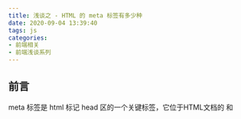 ```yaml
---
title: 浅谈之 - HTML 的 meta 标签有多少种
date: 2020-09-04 13:39:40
tags: js
categories: 
- 前端相关
- 前端浅谈系列
---
```

## 前言
meta 标签是 html 标记 head 区的一个关键标签，它位于HTML文档的 <head> 和 <title> 之间（有些也不是在<head>和<title>之间）。它提供的信息虽然用户不可见，但却是文档的最基本的元信息。meta标签用来描述一个HTML网页文档的属性，例如作者、日期和时间、网页描述、关键词、页面刷新等。

## meta 标签结构
从官方文档来看 [<meta>: The Document-level Metadata element](https://developer.mozilla.org/en-US/docs/Web/HTML/Element/meta), 这个标签有四个属性:
### charset
charset 属性规定 HTML 文档的字符编码。

charset 属性是 HTML5 中的新属性，且替换了
```text
<meta http-equiv="Content-Type" content="text/html; charset=UTF-8">
```
仍然允许使用 http-equiv 属性来规定字符集，但是使用新方法可以减少代码量。

常用的值有:
- `UTF-8` - Unicode 字符编码
- `ISO-8859-1` - 拉丁字母表的字符编码

在理论上，可以使用任何字符编码，但并不是所有浏览器都能够理解它们。某种字符编码使用的范围越广，浏览器就越有可能理解它。 如需查看所有可用的字符编码，请访问 [IANA 字符集](http://www.iana.org/assignments/character-sets/character-sets.xhtml)。

### content
content 属性的内容是 htp-equiv 或 name 属性的值，具体取决于你用哪一个。(无法单独使用)

### http-equiv
该属性可以包含HTTP头的名称，属性的英文全称为 http-equivalent 。它定义了可以改变 server 和 user-agent 行为的指令。该指令的值在 content 属性内定义。

### name 
name 属性的定义是属于 document-level metadata，不能和以下属性同时设置： http-equiv 或 charset。 该元数据名称与 content 属性包含的值相关联。

接下来我们详细介绍一下 http-equiv 和 name 属性的值。都有很多值，不同的值表示不同的意思。


## http-equiv 的属性值
因为整个浏览器的历史跨度很大，有很多旧的 http-equiv 的值到了现代浏览器，其实已经废弃了， 我们先讲一下剩余的还有效的 http-equiv 的值。 具体文档可以看: [mozilla http-equiv](https://developer.mozilla.org/en-US/docs/Web/HTML/Element/meta), 我们先来介绍文档中明确标有的属性:

### 1. content-security-policy
允许页面作者定义当前页面的内容策略。内容策略主要指定允许的服务器地址和脚本端点，这有助于防止 XSS(cross-site scripting) 攻击。

CSP 的实质就是白名单制度，开发者明确告诉客户端，哪些外部资源可以加载和执行，等同于提供白名单。它的实现和执行全部由浏览器完成，开发者只需提供配置。

CSP 大大增强了网页的安全性。攻击者即使发现了漏洞，也没法注入脚本，除非还控制了一台列入了白名单的可信主机。

两种方法可以启用 CSP。一种是通过 HTTP 头信息的Content-Security-Policy的字段。 即:
```text
Content-Security-Policy: script-src 'self'; object-src 'none';
style-src cdn.example.org third-party.org; child-src https:
```
![网络用图](1.jpg)

另一种是通过网页的 `<meta>` 标签。
```html
<meta http-equiv="Content-Security-Policy" content="script-src 'self'; object-src 'none'; style-src cdn.example.org third-party.org; child-src https:">
```
上面代码中，CSP 做了如下配置：
- 脚本：只信任当前域名
- <object>标签：不信任任何URL，即不加载任何资源
- 样式表：只信任cdn.example.org和third-party.org
- 框架（frame）：必须使用HTTPS协议加载
- 其他资源：没有限制

启用后，不符合 CSP 的外部资源就会被阻止加载, 浏览器的控制台就会报错。 

![网络用图](2.jpg)

具体更多关于 CSP 安全策略的，可以看 [Content Security Policy 入门教程](http://www.ruanyifeng.com/blog/2016/09/csp.html)

### 2.content-type
这个其实已经过时了，因为如果要设置字符编码的话，推荐使用元素上的charset属性。 

并且由于无法在 XHTML 或 HTML5 的 XHTML 序列化中更改文档类型 (文档类型只能是这个 `text/html`)， 因此不要使用将MIME类型设置为XHTML MIME类型。

所以这个属性其实没有用处了

### 3.default-style
指定要使用的首选样式表， 例如:
```html
<meta http-equiv="default-style" content="the document's preferred stylesheet">
```
上面 content 属性的值必须匹配同一文档中的一个 link 元素上的 title 属性的值，或者必须匹配同一文档中的一个 style 元素上的 title 属性的值。 这个属性其实很少用到。

### 4.x-ua-compatible
用于告知浏览器以何种版本来渲染页面。`X-UA-Compatible` 是针对 IE8 版本的一个特殊文件头标记，用于为 IE8 指定不同的页面渲染模式。 不过现在基本上 IE 系列的浏览器基本上都凉了，所以现在基本上都是这样子配的:
```text
<meta http-equiv="X-UA-Compatible" content="IE=Edge,chrome=1" >
```
这个意思就是如果 IE 有安装 Google Chrome Frame，那么就走安装的组件，如果没有就使用最高版本的 IE。

ps1: 针对IE 6，7，8等版本的浏览器插件 Google Chrome Frame，可以让用户的浏览器外观依然是IE的菜单和界面，但用户在浏览网页时，实际上使用的是Google Chrome浏览器内核。

ps2: 而且这东西主要是用于设置 IE 兼容性，现在只支持 "IE=edge" 这一个值，并且只有低于 2013 年发行的 IE 11 版本才需要设置它。

### 5.refresh
该指令指定：
1. 如果content属性只包含一个正整数，则表示该页面重新加载的秒数。
```text
<meta http-equiv="refresh" content="300">
```

2. 如果content属性包含一个正整数，后跟字符串'; url ='，那么表示当前页面XX秒后重定向到另一个有效的URL。
```text
<meta http-equiv='refresh' content='2;URL=http://www.github.com/'> //意思是2秒后跳转到github
```

以上这 5 个属性，就是 W3C 目前针对 meta 的 http-equiv 属性定义的规范值，但是除了这些属性之外，还有一些早期浏览器有兼容的属性，不过现在都已经过时了， 基本上现代浏览器都不再支持了，也稍微了解一下。

### 6. 已过时 http-equiv 的值
#### 1.Pragma (已过时)
禁止浏览器从本地计算机的缓存中访问页面内容。如：
```text
<meta http-equiv='Pragma' content='no-cache'>
```
#### 2.Expires (已过时)
可以用于设定网页的到期时间。一旦网页过期，必须到服务器上重新传输。
```text
<meta http-equiv="Expires" content="0" />
```
#### 3.Cache-Control (已过时)
指定请求和响应遵循的缓存机制。  一般常用的几个设置值:
- max-age（单位为s）指定设置缓存最大的有效时间，定义的是时间长短
- public 指定响应会被缓存，并且在多用户间共享
- private 响应只作为私有的缓存，不能在用户间共享
- no-cache 指定不缓存响应，表明资源不进行缓存
- no-store 绝对禁止缓存

关于 cache-control 的字段设置值，可以看 [浅谈之-浏览器缓存](https://kebingzao.com/2018/07/05/browser-cache/#Cache-Control)

```text
<meta http-equiv="Cache-Control" content="no-cache, no-store, must-revalidate" />
```

这三个属性在 HTML5 的时候就被设置为过期了，这是因为 W3C 推荐页面的缓存策略应该是要通过 HTTP 的 response header 来设置的，是属于服务端策略。 因此不建议在前端的页面中设置。

而且这个是 IE 时代的私有属性，在 IE9 以前支持的，而现在主流的 Chrome / Firefox / Safari，包括 IE9 ~ IE11 都不支持。 这个东西是 HTTP/1.0 时代的产物，因为 HTTP/1.0 里关于缓存的可设定太少了，而 HTTP/1.1 刚出来的时候还不是所有浏览器都支持，所以把这个玩意儿放到了 HTML 页面里了。如果你的页面需要兼容 IE 低版本，那么可以加上。

现在上哪找还只支持 HTTP/1.0 的 Web 服务器去啊，全都是 HTTP/1.1 了。而且随着 HTTPS 的普及，估计很快就该全面 HTTP/2 了。 所以现代浏览器几乎已经不再支持这种方式，如果是 IE9 更早的浏览器的页面要设置为不缓存的话，那么倒是可以这样子设置:
```text
<meta http-equiv="Cache-Control" content="no-cache, no-store, must-revalidate" />
<meta http-equiv="Pragma" content="no-cache" />
<meta http-equiv="Expires" content="0" />
```

#### 4.set-cookie (已过时)
定义页面的cookie，这个也是已经过时的属性了，现代浏览器也不会支持了，现在都是使用 HTTP 头的 Set-Cookie 替代

#### 5.Window-target (已过时)
强制页面在当前窗口以独立页面显示:
```text
<meta http-equiv="Window-target"content="_top">
```
这个也是过时了，现代浏览器根本不支持了。具体看 [Does Window-target meta tag work for busting frames?](https://stackoverflow.com/questions/1521195/does-window-target-meta-tag-work-for-busting-frames)

## name 的属性值
接下来我们介绍一下 name 的属性值，还是一样，先从 W3C 的官方文档先看: [Standard metadata names](https://developer.mozilla.org/en-US/docs/Web/HTML/Element/meta/name), 根据 W3C 的规范来看， name 属性其实分为三大类:
- HTML 规范
- 其他的规范
- 其他值

这三块都在文档里面，某种程度上也都是标准， 现代浏览器都要支持。 但是除了这三块， 各种互联网大厂以及不同的浏览器厂家也都有自己的特殊的值。

### 1. HTML 规范的值
这一部分的内容主要是为了 SEO 相关的，尤其是 description 和 keywords，对 SEO 来说尤为重要。

#### 1.1 application-name
定义在网页中运行的应用程序的名称。 其实主要用于比较复杂的网页，比如 SPA 之类的

#### 1.2 author
用于标注网页作者

#### 1.3 description
包括一个关于页面内容的缩略而精准的描述。一些浏览器，如Firefox和Opera，会使用这个当做网页书签的默认描述。

#### 1.4 generator
用于标明网页是什么软件做的。

#### 1.5 keywords
用于告诉搜索引擎，你网页的关键字

#### 1.6 referrer
referrer 控制 document 发起的 Request 请求中附加的 [Referer HTTP header](https://developer.mozilla.org/en-US/docs/Web/HTTP/Headers/Referer)，相应的值在content中:

| value | description |
|---|---|
| 空字符串 | 默认值 `no-referrer-when-downgrade` |
|`no-referrer`| 不发送 HTTP Referer 头|
|`origin` | 发送 document 的 origin|
|`no-referrer-when-downgrade` | 这个是默认值，当请求安全级别下降时不发送 referrer。目前，只有一种情况会发生安全级别下降，即从 HTTPS 到 HTTP。HTTPS 到 HTTP 的资源引用和链接跳转都不会发送 referrer。|
|`same-origin`| 对于同源的链接和引用，会发送referrer，其他的不会。 |
|`origin-when-cross-origin` | 这个相当于 origin 和 same-origin 的 OR 合体。同源的链接和引用，会发送完全的 referrer 信息；但非同源链接和引用时，只发送源信息。|
|`strict-origin`| 这个相当于 origin 和 no-referrer-when-downgrade 的 AND 合体。即在安全级别下降时不发送 referrer, 安全级别未下降时发送源信息。(注意：这个是新加的标准，有些浏览器可能还不支持。)
|`strict-origin-when-cross-origin`| 同源的链接和引用，会发送 referrer。安全级别下降时不发送 referrer。其它情况下发送源信息。(注意：这个是新加的标准，有些浏览器可能还不支持。)
|`unsafe-URL`| 无论是否发生协议降级，无论是本站链接还是站外链接，统统都发送 Referrer 信息。正如其名，这是最宽松而最不安全的策略。|

其实这个属性还跟 web 安全有关系，甚至很多跟盗链相关的策略也跟他有关系， 这也是为啥它的 value 有那么多细致的安全的区别了，关于 referrer 跟安全的关系， 具体可以看 [web 安全之 - 页面禁用 referer(第三方站点的 referer 头部泄露重置密码链接)](https://kebingzao.com/2020/05/07/referrer-leakage/)

#### 1.7 theme-color
可以设置浏览器的地址栏或者是手机端的选项卡的颜色:
```text
<meta name="theme-color" content="#91D4DA">
```

### 2. 其他规范的值
#### 2.1 color-scheme
比如 css 色彩规范就有这个值，用于指定文档的配色方案， 最经常见就是网页的暗黑模式:
```text
<meta name="color-scheme" content="light dark">
```
不过这个是需要浏览器支持的，是属于还在完善中的标准。

#### 2.2 viewport
css 设备适配规范就有这个值，这个也是做手机端页面必须要用到的一个 meta 值，关于 viewport 的理解，可以看这一篇文章 [移动前端开发之viewport的深入理解](https://www.cnblogs.com/2050/p/3877280.html),  其中有关于 3 个 viewport 的理论:
- `layout viewport` ->  浏览器默认的viewport, 这个layout viewport 的宽度可以通过 `document.documentElement.clientWidth`来获取。
- `visual viewport` ->  浏览器可视区域的大小, visual viewport的宽度可以通过 `window.innerWidth` 来获取
- `ideal viewport`  ->  移动设备的理想viewport

| value | description |
|---|---|
| `width`|  设置 layout viewport 宽度，也可以用 `device-width` |
| `height`| 设置 layout viewport 的高度，也可以用 `device-height` |
| `initial-scale`| 设置页面的初始缩放值，为一个数字，可以带小数, 范围在 0.0 - 10.0 |
| `maximum-scale`| 允许用户的最大缩放值，为一个数字，可以带小数, 范围在 0.0 - 10.0 |
| `minimum-scale`| 允许用户的最小缩放值，为一个数字，可以带小数, 范围在 0.0 - 10.0 |
| `user-scalable` | 是否允许用户进行缩放，值为"no"或"yes", no 代表不允许，yes代表允许|
| `viewport-fit` | 控制文档是如何填充满屏幕的, 有三个值， `auto` 表示 此值不影响初始布局视图端口，并且整个web页面都是可查看的。 `contain` 表示视图端口按比例缩放，以适合显示内嵌的最大矩形。 `cover` 表示视图端口被缩放以填充设备显示。这个属性目前大部分的浏览器还没有兼容，具体看 [viewport-fit](https://developer.mozilla.org/zh-CN/docs/Web/CSS/@viewport/viewport-fit)|

最常见的情况就是设置为:
```text
<meta name="viewport" content="width=device-width, initial-scale=1">
```
这样子的意思就是 要把当前的 viewport 宽度设为 ideal viewport 的宽度。

### 3. 其他合理的值
接下来介绍其他的官方属性值。
#### 3.1 creator
文档的创建者，可以是组织或者是机构，如果有多个，就写多个 meta 标签

#### 3.2 publisher
文档的发布者

#### 3.3 robots
搜索引擎的机器人策略，robots 用来告诉爬虫哪些页面需要索引，哪些页面不需要索引，具有以下值:

| value | description | Used By |
|---|---|---|
|`index`|  允许robot索引本页面（默认）| All|
|`noindex`| 不允许robot索引本页面 | All|
|`follow`| 允许搜索引擎继续通过此网页的链接索引搜索其它的网页（默认） | All|
|`nofollow`| 搜索引擎不继续通过此网页的链接索引搜索其它的网页 | All|
|`all`| 等同于 `index` +  `follow`|  Google|
|`none`| 等同于 `noindex` +  `nofollow` | Google|
|`noarchive`| 要求搜索引擎不缓存页面内容 | Google, Yahoo, Bing|
|`nosnippet`|	禁止在搜索引擎结果中显示该页面的任何描述。  | Google, Bing|
|`noimageindex`|  要求此页面不作为引用页面的索引图像的显示。| Google|
|`nocache`| 	和 `noarchive` 同义 | Bing|

如果规则比较复杂的话，直接在站点根目录使用 robots.txt 来描述规则会更好。


#### 3.4 googlebot
跟 `robots` 一样，google 的爬虫会参照这个

### 4.一些非官方的属性
上面的 1,2,3 都是 W3C 官方文档中的属性， 但是还有一些是互联网大厂或者是其他浏览器兼容的，但是这些属性就不能保证这些现代的浏览器都兼容了。
#### 4.1 google 规范的值
具体文档可以看这个 [Google 可以识别的特殊标记](https://support.google.com/webmasters/answer/79812?hl=zh-Hans), 除了上面列到的官方属性之外，这些的 name 大部分都是 google， 还有以下:
1. nositelinkssearchbox
```text
<meta name="google" content="nositelinkssearchbox" />
```
当用户搜索您的网站时，Google 搜索结果有时会显示一个供您网站专用的搜索框，以及其他直接指向您网站的链接。此标记用于告知 Google 不要显示站点链接搜索框。

2. notranslate
```text
<meta name="google" content="notranslate" />
```
如果 Google 发现网页内容所用的语言很可能不是用户想阅读的语言，则往往会在搜索结果中提供翻译链接。这样通常会让您有机会将独特而富有吸引力的内容提供给更多用户。不过，在某些情况中，您可能并不希望我们这样做。此元标记用于告知 Google 您不希望我们提供该网页的翻译。

3. nopagereadaloud
```text
<meta name="google" content="nopagereadaloud" />
```
禁止网络浏览器使用 Google 助理语音指令“阅读此页”和“阅读”来朗读已标记的网页。

4. google-site-verification
```text
<meta name="google-site-verification" content="..." />
```
您可以在网站的顶级网页上使用此标记，以向 Search Console 验证您对该网站的所有权。请注意，虽然“name”和“content”属性的值必须与提供给您的值完全匹配（包括大小写），但是否将标记从 XHTML 更改为 HTML，或者标记的格式是否与网页的格式相符，这些都无关紧要。

5. rating
```text
<meta name="rating" content="adult" />
```
将网页标记为包含成人内容，以表明网页应被安全搜索结果滤除。

#### 4.2 apple 规范的值
具体文档可以看: [Supported Meta Tags](https://developer.apple.com/library/archive/documentation/AppleApplications/Reference/SafariHTMLRef/Articles/MetaTags.html), 具有以下值, 都是只有 IOS 下才有用:

1. apple-mobile-web-app-capable
```text
<meta name="apple-mobile-web-app-capable" content="yes">
```
是否启用 WebApp 全屏模式

2. apple-mobile-web-app-status-bar-style
```text
<meta name="apple-mobile-web-app-status-bar-style" content="black">
```
设置状态栏的背景颜色,只有在 “apple-mobile-web-app-capable” content=”yes” 时生效

3. format-detection
```text
<meta name="format-detection" content="telephone=no">
```
禁止自动探测并格式化手机号码

#### 4.3 其他浏览器规范

## og 标签
og 是一种新的HTTP头部标记，（即Open Graph Protocol：开放内容协议）, 先看一下背景:
### og 背景
2010年F8会议上Facebook公布了Open Graph，把这种种不同的Graph连结起来，将形成Open Graph。

Open Graph通讯协定(Protocol)本身是一种制定一套 Metatags 的规格，用来标注你的页面，告诉我们你的网页代表哪一类型的现实世界物件。另一伙伴网站，即Amazon旗下的Internet Movie Database(IMDb)，将用这个Open Graph Protocol为每一部电影标注页面。按下IMDb上的“赞”按钮，就会自动把那部电影加入Facebook使用者profile中的“最爱的电影”。

Facebook已和Yahoo、Twitter合作采用OAuth 2.0认证标准。Graph API翻新了Facebook的平台程序代码，让Facebook里的每个物件都拥有独特的ID。通过Open Graph把其他社交网站建构的网络给连接起来，将创造一个更聪明、更与社交连接、更个人化也更具语意意识的网络。

Open Graph最让人津津乐道的是“喜欢”(Like)按钮，此按钮安装在伙伴网站，可立即用来表示认同。“活动”(Activity streams)外挂 ，让Facebook使用者友人所从事的各种活动都列在那个第三方网站上。“推荐”(Recommendations)外挂则向使用者提供备受建议的内容，“不只是十大最多人用电子邮件转寄的文章，这是真正超强的推荐”。“社交”(Social bar)可提供整合为一的社交体验，把“喜欢”按钮、Facebook聊天 、和友人名单资讯都整合起来，功能与Google Friend Connect或Meebo chat工具条相似。

Facebook新版本Graph API意味着Facebook上任何一个页面都会有独立的ID，用户可以成为某一页面的粉丝。该项功能将会使Facebook的每一页面连接成为一个整体。

### og 属性
og 具有以下属性: 
- og:title -> 标题
- og:type  -> 类型, 常用值:article book movie
- og:image -> 略缩图地址
- og:url -> 页面地址
- og:description -> 页面的简单描述
- og:site_name -> 页面所在网站名
- og:videosrc -> 视频或者Flash地址
- og:audiosrc -> 音频地址

### og 语法
og 标签虽然是 meta 标签，但是他不用 name， 而是用另一个非 W3C 规范的一个属性 `property` 来实现语法:
```text
<meta property=”og:title” content=”{dede:field.title/} ” />
```
比如某一个站点是这样子设置的:
```text
<meta property="og:url" content="https://web.xxx.com"/>
<meta property="og:type" content="article"/>
<meta property="og:description" content="xxxxxxxxx"/>
<meta property="og:image" content="https://xxx.xxx.com/xxx.png"/>
```

### og 标签的好处
og 标签最大的好处就是对 SEO 的优化，都知道搜索引擎机器人爬取的是我们的页面，即html代码，meta 信息尤为关注，所以我们增加的 og meta 标签是可以别搜索引擎发现并评估权重的，也就是说你将原有 meta 信息优化手段同时使用到 og:title 这种属性值当中，加强 meta 信息优化内容；对于权重提升和排名还是很有利的。

### og 标签的兼容性
有些 seo 检测工具会检测到 Meta Property=og 报错，这个不管他。 



---

## 参考资料
- [<meta>: The Document-level Metadata element](https://developer.mozilla.org/en-US/docs/Web/HTML/Element/meta)
- [HTML <meta> charset 属性](https://www.runoob.com/tags/att-meta-charset.html)
- [Content Security Policy 入门教程](http://www.ruanyifeng.com/blog/2016/09/csp.html)
- [Disable browser caching with meta HTML tags](http://cristian.sulea.net/blog/disable-browser-caching-with-meta-html-tags/)
- [移动前端开发之viewport的深入理解](https://www.cnblogs.com/2050/p/3877280.html)
- [【SEO技术】网站meta标签og属性优化教程](http://www.link356.com/seojishu/20.html)
